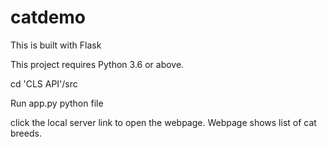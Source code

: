 # catdemo
This is built with Flask

This project requires Python 3.6 or above.

cd 'CLS API'/src

Run app.py python file

click the local server link to open the webpage.
Webpage shows list of cat breeds.
